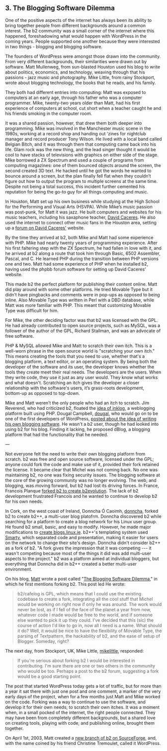 ## 3. The Blogging Software Dilemma

One of the positive aspects of the internet has always been its ability to bring together people from different backgrounds around a common interest. The b2 community was a small corner of the internet where this happened, foreshadowing what would happen with WordPress in the coming years. People supported one another because they were interested in two things - blogging and blogging software. 

The founders of WordPress were amongst those drawn into the community. From very different backgrounds, their similarities were drawn out by software. Matt Mullenweg, from sun-blasted Houston used his blog to write about politics, economics, and technology, weaving through that his passions - jazz music and photography.  Mike Little, from rainy Stockport, wrote about blogging technology, the books that he reads, and his family. 

They both had different entries into computing: Matt was exposed to computers at an early age, through his father who was a computer programmer. Mike, twenty-two years older than Matt, had his first experience of computers at school, cut short when a teacher caught he and his friends smoking in the computer room. 

It was a shared passion, however, that drew them both deeper into programming. Mike was involved in the Manchester music scene in the 1980s, working at a record shop and handing out ‘zines for nightclub manager and record producer Tony Wilson. He lived with a local band called Belgian Bitch, and it was through them that computing came back into his life. Glam rock was the new thing, and the lead singer thought it would be cool to have stacks of televisions with graphics on either side of the stage. Mike borrowed a ZX Spectrum and used a couple of programs from  computing magazines: one of them bounced objects around the screen, the second created 3D text. He hacked until he got the words he wanted to bounce around a screen, but the plan finally fell flat when they couldn’t figure out how to output the program to multiple screens at the same time. Despite not being a total success, this incident further cemented his reputation for being the go-to guy for all things computing and music.

In Houston, Matt set up his own business while studying at the High School for the Performing and Visual Arts (HSVPA). While Mike’s music passion was post-punk, for Matt it was jazz. He built computers and websites for his music teachers, including his saxaphone teacher, [David Caceres](http://web.archive.org/web/20020329153221/http://davidcaceres.com/). He also used the internet to connect other music fans in the Houston area, setting up a [forum on David Caceres'](http://web.archive.org/web/20020202222327/http://davidcaceres.com/forum/) website. 

By the time they arrived at b2, both Mike and Matt had some experience with PHP. Mike had nearly twenty years of programming experience. After his first faltering step with the ZX Spectrum, he had fallen in love with it, and he arrived at b2 along a route that took him through Basic, 6502 Assembler, Pascal, and C. He learned PHP during the transition between PHP versions one and two. Matt had some experience of PHP when he installed b2, having used the phpbb forum software for setting up David Caceres’ website. 

This made b2 the perfect platform for publishing their content online. Matt did play around with some other platforms. He tried Movable Type but it didn’t have pingbacks and comments were in pop-ups as opposed to being inline. Also Movable Type was written in Perl with a DBD database, while Matt was more familiar with PHP. This meant that customizing Movable Type was difficult for him. 

For Mike, the other deciding factor was that b2 was licensed with the GPL. He had already contributed to open source projects, such as MySQL, was a follower of the author of the GPL, Richard Stallman, and was an advocate of free software.  

PHP & MySQL allowed Mike and Matt to scratch their own itch. This is a well-worn phrase in the open source world is "scratching your own itch." This means creating the tools that you need to use, whether that's a blogging platform, a text editor, or an operating system. By being both the developer of the software and its user, the developer knows whether the tools they create meet their real needs. The developers are the users. When they write code, they use it just as any user would. They know what works and what doesn't. Scratching an itch gives the developer a closer relationship with the software's users, it’s grass-roots development, bottom-up as opposed to top-down.

Mike and Matt weren’t the only people who had an itch to scratch. Jim Reverend, who had criticized b2, floated the [idea of inklog](http://revjim.net/2003/01/03/inklog-its-what-youve-always-wanted/), a weblogging platform built using PHP. Dougal Campbell, [dougal](http://profiles.wordpress.org/dougal), who would go on to be one of the first developers of WordPress, [posted about the idea of writing his own blogging software](http://dougal.gunters.org/blog/2002/11/12/software-development/). He wasn't a b2 user, though he had looked into using b2 for his blog. Finding it lacking, he proposed dBlog, a blogging platform that had the functionality that he needed.

—





Not everyone felt the need to write their own blogging platform from scratch. b2 was free and open source software, licensed under the GPL; anyone could fork the code and make use of it, provided their fork retained the license. It became clear that Michel was not coming back. No one was maintaining b2, no one was fixing security issues. The blogging software at the core of the growing community was no longer evolving. The web, and blogging, was moving forward, but b2 had lost its driving forces. In France, Francois Planque [forked b2 to create b2evolution](http://fplanque.net/Blog/devblog/2003/05/10/b2_evolution_new_features_summary). The lack of b2 development frustrated Francois and he wanted to continue to develop b2 for his own needs. 

In Cork, on the west coast of Ireland, Donncha Ó Caoimh, [donncha](http://profiles.wordpress.org/donncha/), forked b2 to create b2++, a multi-user blog platofrm. Donncha discovered b2 while searching for a platform to create a blog network for his Linux user group. He found b2 small, basic, and easy to modify. However, he made major modifications to [create blogs.linux.ie](http://web.archive.org/web/20030302025915/http://blogs.linux.ie/). b2++'s templating system used [Smarty](http://www.smarty.net/), which separated code and presentation, making it easier for users on the network to change their site's design. Donncha didn't consider b2++ as a fork of b2.  "A fork gives the impression that it was competing --- it wasn't competing because most of the things it did was add multi-user aspects to the project." b2 was a platform aimed at individual bloggers, but everything that Donncha did in b2++ created a better multi-user environment.

On his blog, [Matt](http://profiles.wordpress.org/matt) wrote a post called "[The Blogging Software Dilemma](http://ma.tt/2003/01/the-blogging-software-dilemma/)," in which he first mentions forking b2. This post led He wrote:

> b2/cafelog is GPL, which means that I could use the existing codebase to create a fork, integrating all the cool stuff that Michel would be working on right now if only he was around. The work would never be lost, as if I fell of the face of the planet a year from now, whatever code I made would be free to the world, and if someone else wanted to pick it up they could. I've decided that this (sic) the course of action I'd like to go in, now all I need is a name. What should it do? Well, it would be nice to have the flexibility of Movable Type, the parsing of Textpattern, the hackability of b2, and the ease of setup of Blogger. Someday, right?

The next day, from Stockport, UK, Mike Little, [mikelittle](http://profiles.wordpress.org/mikelittle), responded:

> If you're serious about forking b2 I would be interested in contributing. I'm sure there are one or two others in the community who would be too. Perhaps a post to the b2 forum, suggesting a fork would be a good starting point.

The post that started WordPress today gets a lot of traffic, but for more than a year it sat there with just one post and one comment, a marker of the very early days of the project, when for a few months just Matt and Mike worked on the code. Forking was a way to continue to use the software, and develop it for their own needs, to scratch their own itches. It was a moment when, in a small pocked of the internet, the right people connected. They may have been from completely different backgrounds, but a shared love on creating tools, playing with code, and publishing online, brought them together.

On April 1st, 2003, Matt created a [new branch of b2 on SourceForge](http://cafelog.cvs.sourceforge.net/viewvc/cafelog/), and, with the name coined by his friend Christine Tremoulet, called it WordPress.
